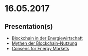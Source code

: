 # 16.05.2017

## Presentation(s)

- [Blockchain in der Energiewirtschaft](./decks/StromDAO_Best_Of_Blockchain_reveal/index.html)
- [Mythen der Blockchain-Nutzung](./decks/Vortrag_Mythen_TXT_Konzepts_reveal/index.html)
- [Consens for Energy Markets](./slides.consensdriven.html)
